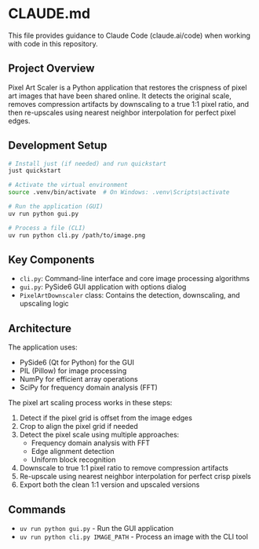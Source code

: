 # CLAUDE.md

This file provides guidance to Claude Code (claude.ai/code) when working with code in this repository.

## Project Overview
Pixel Art Scaler is a Python application that restores the crispness of pixel art images that have been shared online. It detects the original scale, removes compression artifacts by downscaling to a true 1:1 pixel ratio, and then re-upscales using nearest neighbor interpolation for perfect pixel edges.

## Development Setup
```bash
# Install just (if needed) and run quickstart
just quickstart

# Activate the virtual environment
source .venv/bin/activate  # On Windows: .venv\Scripts\activate

# Run the application (GUI)
uv run python gui.py

# Process a file (CLI)
uv run python cli.py /path/to/image.png
```

## Key Components
- `cli.py`: Command-line interface and core image processing algorithms
- `gui.py`: PySide6 GUI application with options dialog
- `PixelArtDownscaler` class: Contains the detection, downscaling, and upscaling logic

## Architecture
The application uses:
- PySide6 (Qt for Python) for the GUI
- PIL (Pillow) for image processing
- NumPy for efficient array operations
- SciPy for frequency domain analysis (FFT)

The pixel art scaling process works in these steps:
1. Detect if the pixel grid is offset from the image edges
2. Crop to align the pixel grid if needed
3. Detect the pixel scale using multiple approaches:
   - Frequency domain analysis with FFT
   - Edge alignment detection
   - Uniform block recognition
4. Downscale to true 1:1 pixel ratio to remove compression artifacts
5. Re-upscale using nearest neighbor interpolation for perfect crisp pixels
6. Export both the clean 1:1 version and upscaled versions

## Commands
- `uv run python gui.py` - Run the GUI application
- `uv run python cli.py IMAGE_PATH` - Process an image with the CLI tool